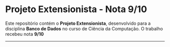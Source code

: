 # Projeto Extensionista - Nota 9/10  

Este repositório contém o **Projeto Extensionista**, desenvolvido para a disciplina **Banco de Dados** no curso de Ciência da Computação. O trabalho recebeu nota **9/10**

---
